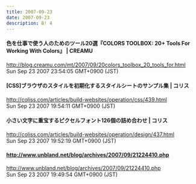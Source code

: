 ```yaml
---
title: 2007-09-23
date: 2007-09-23
description: B! 4
---
```


#### 色を仕事で使う人のためのツール20選『COLORS TOOLBOX: 20+ Tools For Working With Colors』 | CREAMU
http://blog.creamu.com/mt/2007/09/20colors_toolbox_20_tools_for.html<br>
Sun Sep 23 2007 23:54:05 GMT+0900 (JST)<br>


####   [CSS]ブラウザのスタイルを初期化するスタイルシートのサンプル集 | コリス
http://coliss.com/articles/build-websites/operation/css/439.html<br>
Sun Sep 23 2007 19:54:11 GMT+0900 (JST)<br>


####   小さい文字に重宝するピクセルフォント126個の詰め合わせ | コリス
http://coliss.com/articles/build-websites/operation/design/437.html<br>
Sun Sep 23 2007 19:52:19 GMT+0900 (JST)<br>


#### http://www.unbland.net/blog/archives/2007/09/21224410.php
http://www.unbland.net/blog/archives/2007/09/21224410.php<br>
Sun Sep 23 2007 19:49:54 GMT+0900 (JST)<br>


